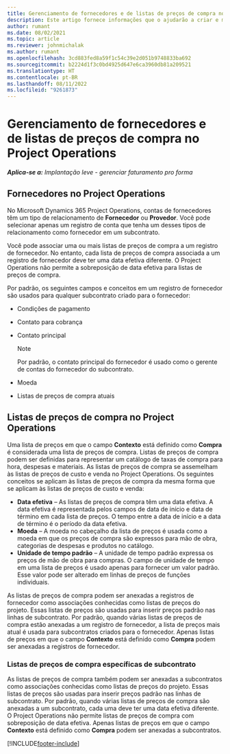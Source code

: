 ```yaml
---
title: Gerenciamento de fornecedores e de listas de preços de compra no Project Operations
description: Este artigo fornece informações que o ajudarão a criar e manter dados de fornecedores e listas de preços de compra para subcontratação.
author: rumant
ms.date: 08/02/2021
ms.topic: article
ms.reviewer: johnmichalak
ms.author: rumant
ms.openlocfilehash: 3cd883fed8a59f1c54c39e2d051b9748833ba692
ms.sourcegitcommit: b2224d1f3c0bd4925d647e6ca3960db81a209521
ms.translationtype: HT
ms.contentlocale: pt-BR
ms.lasthandoff: 08/11/2022
ms.locfileid: "9261873"
---
```

# <a name="vendor-and-purchase-price-list-management-in-project-operations"></a>Gerenciamento de fornecedores e de listas de preços de compra no Project Operations


_**Aplica-se a:** Implantação leve - gerenciar faturamento pro forma_

## <a name="vendors-in-project-operations"></a>Fornecedores no Project Operations

No Microsoft Dynamics 365 Project Operations, contas de fornecedores têm um tipo de relacionamento de **Fornecedor** ou **Provedor**. Você pode selecionar apenas um registro de conta que tenha um desses tipos de relacionamento como fornecedor em um subcontrato.

Você pode associar uma ou mais listas de preços de compra a um registro de fornecedor. No entanto, cada lista de preços de compra associada a um registro de fornecedor deve ter uma data efetiva diferente. O Project Operations não permite a sobreposição de data efetiva para listas de preços de compra.

Por padrão, os seguintes campos e conceitos em um registro de fornecedor são usados para qualquer subcontrato criado para o fornecedor:

- Condições de pagamento
- Contato para cobrança
- Contato principal

    > [!NOTE]
    > Por padrão, o contato principal do fornecedor é usado como o gerente de contas do fornecedor do subcontrato.

- Moeda
- Listas de preços de compra atuais

## <a name="purchase-price-lists-in-project-operations"></a>Listas de preços de compra no Project Operations

Uma lista de preços em que o campo **Contexto** está definido como **Compra** é considerada uma lista de preços de compra. Listas de preços de compra podem ser definidas para representar um catálogo de taxas de compra para hora, despesas e materiais. As listas de preços de compra se assemelham às listas de preços de custo e venda no Project Operations. Os seguintes conceitos se aplicam às listas de preços de compra da mesma forma que se aplicam às listas de preços de custo e venda:

- **Data efetiva** – As listas de preços de compra têm uma data efetiva. A data efetiva é representada pelos campos de data de início e data de término em cada lista de preços. O tempo entre a data de início e a data de término é o período da data efetiva.
- **Moeda** – A moeda no cabeçalho da lista de preços é usada como a moeda em que os preços de compra são expressos para mão de obra, categorias de despesas e produtos no catálogo.
- **Unidade de tempo padrão** – A unidade de tempo padrão expressa os preços de mão de obra para compras. O campo de unidade de tempo em uma lista de preços é usado apenas para fornecer um valor padrão. Esse valor pode ser alterado em linhas de preços de funções individuais.

As listas de preços de compra podem ser anexadas a registros de fornecedor como associações conhecidas como listas de preços do projeto. Essas listas de preços são usadas para inserir preços padrão nas linhas de subcontrato. Por padrão, quando várias listas de preços de compra estão anexadas a um registro de fornecedor, a lista de preços mais atual é usada para subcontratos criados para o fornecedor. Apenas listas de preços em que o campo **Contexto** está definido como **Compra** podem ser anexadas a registros de fornecedor.

### <a name="subcontract-specific-purchase-price-lists"></a>Listas de preços de compra específicas de subcontrato

As listas de preços de compra também podem ser anexadas a subcontratos como associações conhecidas como listas de preços do projeto. Essas listas de preços são usadas para inserir preços padrão nas linhas de subcontrato. Por padrão, quando várias listas de preços de compra são anexadas a um subcontrato, cada uma deve ter uma data efetiva diferente. O Project Operations não permite listas de preços de compra com sobreposição de data efetiva. Apenas listas de preços em que o campo **Contexto** está definido como **Compra** podem ser anexadas a subcontratos.

[!INCLUDE[footer-include](../../includes/footer-banner.md)]
